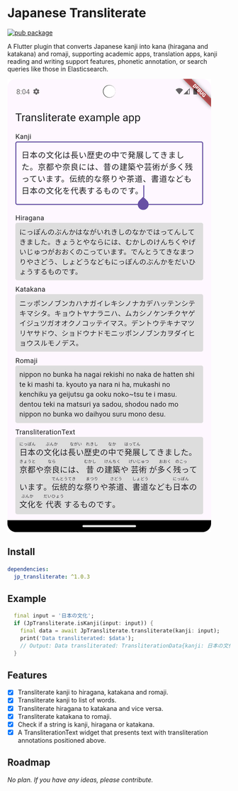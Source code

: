 # Japanese Transliterate

[![pub package](https://img.shields.io/pub/v/jp_transliterate.svg)](https://pub.dev/packages/jp_transliterate)

A Flutter plugin that converts Japanese kanji into kana (hiragana and katakana) and romaji, supporting academic apps, translation apps, kanji reading and writing support features, phonetic annotation, or search queries like those in Elasticsearch.

![](./Screenshot.png)

## Install
```yaml
dependencies:
  jp_transliterate: ^1.0.3
```

## Example

```dart
  final input = '日本の文化';
  if (JpTransliterate.isKanji(input: input)) {
    final data = await JpTransliterate.transliterate(kanji: input);
    print('Data transliterated: $data');
    // Output: Data transliterated: TransliterationData{kanji: 日本の文化, romaji: nippon no bunka, hiragana: にっぽんのぶんか, katakana: ニッポンノブンカ}
  }
```

## Features

- [x] Transliterate kanji to hiragana, katakana and romaji.
- [x] Transliterate kanji to list of words.
- [x] Transliterate hiragana to katakana and vice versa.
- [x] Transliterate katakana to romaji.
- [x] Check if a string is kanji, hiragana or katakana.
- [x] A TransliterationText widget that presents text with transliteration annotations positioned above.

## Roadmap

*No plan. If you have any ideas, please contribute.*

